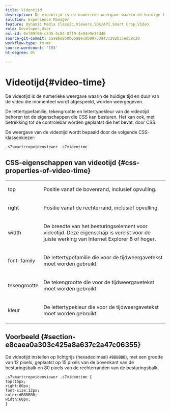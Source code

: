 ```yaml
---
title: Videotijd
description: De videotijd is de numerieke weergave waarin de huidige tijd en duur van de video die momenteel wordt afgespeeld, worden weergegeven.
solution: Experience Manager
feature: Dynamic Media Classic,Viewers,SDK/API,Smart Crop,Video
role: Developer,User
exl-id: 0ef09f06-c2d5-4c84-8ff9-4e94e9e54d40
source-git-commit: 1aa8be858b0ba8ec9b99753d43c202b35ed58c30
workflow-type: tm+mt
source-wordcount: '193'
ht-degree: 0%

---
```


# Videotijd{#video-time}

De videotijd is de numerieke weergave waarin de huidige tijd en duur van de video die momenteel wordt afgespeeld, worden weergegeven.

<!--<a id="section_061E550C1C1D4DB2BD663A898895B38C"></a>-->

De lettertypefamilie, tekengrootte en lettertypekleur van de videotijd behoren tot de eigenschappen die CSS kan besturen. Het kan ook, met betrekking tot de controlebar worden geplaatst die het bevat, door CSS.

De weergave van de videotijd wordt bepaald door de volgende CSS-klassenkiezer:

```
.s7smartcropvideoviewer .s7videotime
```

## CSS-eigenschappen van videotijd {#css-properties-of-video-time}

<table id="table_C48C56E696304C9BAFEE71BA9EA9A174"> 
 <tbody> 
  <tr> 
   <td colname="col1"> <p> <span class="codeph"> top </span> </p> </td> 
   <td colname="col2"> <p>Positie vanaf de bovenrand, inclusief opvulling. </p> </td> 
  </tr> 
  <tr> 
   <td colname="col1"> <p> <span class="codeph"> right </span> </p> </td> 
   <td colname="col2"> <p>Positie vanaf de rechterrand, inclusief opvulling. </p> </td> 
  </tr> 
  <tr> 
   <td colname="col1"> <p> <span class="codeph"> width </span> </p> </td> 
   <td colname="col2"> <p> De breedte van het besturingselement voor videotijd. Deze eigenschap is vereist voor de juiste werking van Internet Explorer 8 of hoger. </p> </td> 
  </tr> 
  <tr> 
   <td colname="col1"> <p> <span class="codeph"> font-family </span> </p> </td> 
   <td colname="col2"> <p>De lettertypefamilie die voor de tijdweergavetekst moet worden gebruikt. </p> </td> 
  </tr> 
  <tr> 
   <td colname="col1"> <p> <span class="codeph"> tekengrootte </span> </p> </td> 
   <td colname="col2"> <p>De tekengrootte die voor de tijdweergavetekst moet worden gebruikt. </p> </td> 
  </tr> 
  <tr> 
   <td colname="col1"> <p> <span class="codeph"> kleur </span> </p> </td> 
   <td colname="col2"> <p>De lettertypekleur die voor de tijdweergavetekst moet worden gebruikt. </p> </td> 
  </tr> 
 </tbody> 
</table>

## Voorbeeld {#section-e8caea0a303c425a8a637c2a47c06355}

De videotijd instellen op lichtgrijs (hexadecimaal) `#BBBBBB`), met een grootte van 12 pixels, geplaatst op 15 pixels van de bovenkant van de besturingsbalk en 80 pixels van de rechterranden van de besturingsbalk.

```
.s7smartcropvideoviewer .s7videotime { 
top:15px; 
right:80px; 
font-size:12px; 
color:#BBBBBB; 
width:60px;  
}
```
